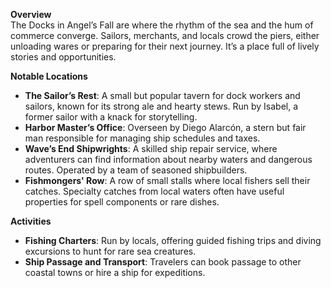 **Overview**  
The Docks in Angel’s Fall are where the rhythm of the sea and the hum of commerce converge. Sailors, merchants, and locals crowd the piers, either unloading wares or preparing for their next journey. It’s a place full of lively stories and opportunities.

**Notable Locations**

- **The Sailor’s Rest**: A small but popular tavern for dock workers and sailors, known for its strong ale and hearty stews. Run by Isabel, a former sailor with a knack for storytelling.
- **Harbor Master’s Office**: Overseen by Diego Alarcón, a stern but fair man responsible for managing ship schedules and taxes.
- **Wave’s End Shipwrights**: A skilled ship repair service, where adventurers can find information about nearby waters and dangerous routes. Operated by a team of seasoned shipbuilders.
- **Fishmongers' Row**: A row of small stalls where local fishers sell their catches. Specialty catches from local waters often have useful properties for spell components or rare dishes.

**Activities**

- **Fishing Charters**: Run by locals, offering guided fishing trips and diving excursions to hunt for rare sea creatures.
- **Ship Passage and Transport**: Travelers can book passage to other coastal towns or hire a ship for expeditions.